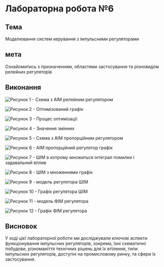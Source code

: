 # Лабораторна робота №6

## Тема

Моделювання систем керування з імпульсними регуляторами

## мета

Ознайомитись з призначенням, областями застосування та різновидом релейних регуляторів

## Виконання

![Рисунок 1 - Схема з АІМ релейним регулятором](image.png)

![Рисунок 2 - Оптимізований графік](image-1.png)

![Рисунок 3 - Процес оптимізації](image-2.png)

![Рисунок 4 - Значення змінних](image-3.png)

![Рисунок 5 - Схема з АІМ пропорційним регулятором](image-4.png)

![Рисунок 6 - АІМ пропорційний регулятор графік](image-5.png)

![Рисунок 7 - ШІМ в котрому множиться інтеграл помилки і задавальний вплив](image-6.png)

![Рисунок 8 - ШІМ з множеннями графік](image-7.png)

![Рисунок 9 - модель регулятора ШІМ](image-8.png)

![Рисунок 10 - Графік регулятора ШІМ](image-9.png)

![Рисунок 11 - модель ФІМ регулятора](image-10.png)

![Рисунок 12 - Графік ФІМ регулятора](image-11.png)

## Висновок

У ході цієї лабораторної роботи ми досліджували ключові аспекти функціонування імпульсних регуляторів, зокрема, їхні схематичні побудови, різноманіття технічних рішень для їх втілення, типи імпульсних регуляторів, доступні на промисловому ринку, та сфери їх застосування.
